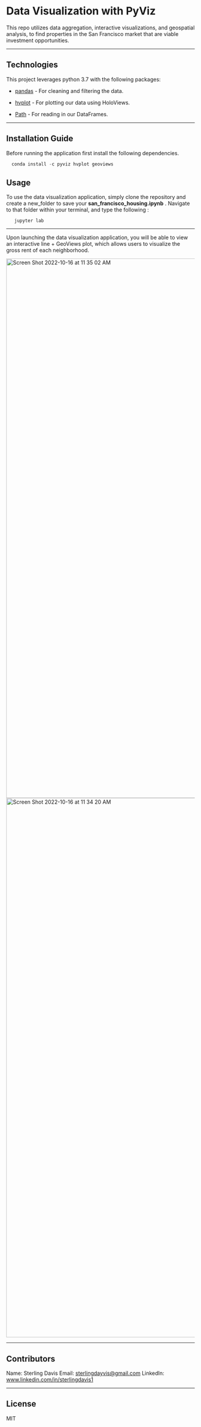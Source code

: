 # Data Visualization with PyViz

This repo utilizes data aggregation, interactive visualizations, and geospatial analysis, to find properties in the San Francisco market that are viable investment opportunities.

---

## Technologies

This project leverages python 3.7 with the following packages:

* [pandas](https://github.com/pandas-dev/pandas) - For cleaning and filtering the data.

* [hvplot](https://github.com/holoviz/hvplot) - For plotting our data using HoloViews. 

* [Path](https://github.com/jaraco/path) - For reading in our DataFrames. 

---

## Installation Guide

Before running the application first install the following dependencies.

```python
  conda install -c pyviz hvplot geoviews
```

## Usage

To use the data visualization application, simply clone the repository and create a new_folder to save your **san_francisco_housing.ipynb** . Navigate to that folder within your terminal, and type the following :

```new_folder
   jupyter lab 
```

---

Upon launching the data visualization application, you will be able to view an interactive line + GeoViews plot, which allows users to visualize the gross rent of each neighborhood. 

<img width="1440" alt="Screen Shot 2022-10-16 at 11 35 02 AM" src="https://user-images.githubusercontent.com/105071493/196052129-0deeb2b3-eafe-4d5e-82fd-7ad1eeee16ad.png">

<img width="1440" alt="Screen Shot 2022-10-16 at 11 34 20 AM" src="https://user-images.githubusercontent.com/105071493/196052132-38d2001b-74b6-4599-ad67-4c2d3dda6f30.png">

---

## Contributors

Name: Sterling Davis 
Email: sterlingdayvis@gmail.com
LinkedIn: www.linkedin.com/in/sterlingdavis1

---

## License

MIT
